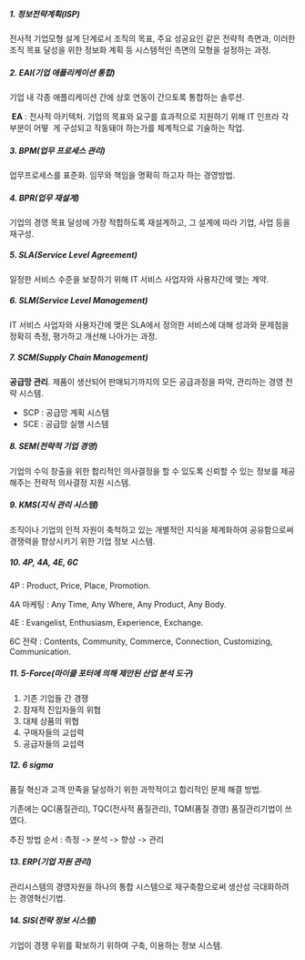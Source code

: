 ##### 1. 정보전략계획(ISP)

전사적 기업모형 설계 단계로서 조직의 목표, 주요 성공요인 같은 전략적 측면과,
이러한 조직 목표 달성을 위한 정보화 계획 등 시스템적인 측면의 모형을 설정하는 과정.

##### 2. EAI(기업 애플리케이션 통합)

기업 내 각종 애플리케이션 간에 상호 연동이 간으토록 통합하는 솔루션.

​	**EA** : 전사적 아키텍처. 기업의 목표와 요구를 효과적으로 지원하기 위해 IT 인프라 각 부분이 어떻
​			게 구성되고 작동돼야 하는가를 체계적으로 기술하는 작업.

##### 3. BPM(업무 프로세스 관리)

업무프로세스를 표준화. 임무와 책임을 명확히 하고자 하는 경영방법.

##### 4. BPR(업무 재설계)

기업의 경영 목표 달성에 가장 적합하도록 재설계하고, 그 설계에 따라 기업, 사업 등을 재구성.

##### 5. SLA(Service Level Agreement)

일정한 서비스 수준을 보장하기 위해 IT 서비스 사업자와 사용자간에 맺는 계약.

##### 6. SLM(Service Level Management)

IT 서비스 사업자와 사용자간에 맺은 SLA에서 정의한 서비스에 대해 성과와 문제점을 정확히 측정, 평가하고 개선해 나아가는 과정.

##### 7. SCM(Supply Chain Management)

**공급망 관리**. 제품이 생산되어 판매되기까지의 모든 공급과정을 파악, 관리하는 경영 전략 시스템.

- SCP : 공급망 계획 시스템
- SCE : 공급망 실행 시스템

##### 8. SEM(전략적 기업 경영)

기업의 수익 창출을 위한 합리적인 의사결정을 할 수 있도록 신뢰할 수 있는 정보를 제공해주는 전략적 의사결정 지원 시스템.

##### 9. KMS(지식 관리 시스템)

조직이나 기업의 인적 자원이 축척하고 있는 개별적인 지식을 체계화하여 공유함으로써 경쟁력을 향상시키기 위한 기업 정보 시스템.

##### 10. 4P, 4A, 4E, 6C

4P : Product, Price, Place, Promotion.

4A  마케팅 : Any Time, Any Where, Any Product, Any Body.

4E : Evangelist, Enthusiasm, Experience, Exchange.

6C 전략 : Contents, Community, Commerce, Connection, Customizing, Communication.

##### 11. 5-Force(마이클 포터에 의해 제안된 산업 분석 도구)

1. 기존 기업들 간 경쟁
2. 잠재적 진입자들의 위협
3. 대체 상품의 위협
4. 구매자들의 교섭력
5. 공급자들의 교섭력

##### 12. 6 sigma

품질 혁신과 고객 만족을 달성하기 위한 과학적이고 합리적인 문제 해결 방법.

기존에는 QC(품질관리), TQC(전사적 품질관리), TQM(품질 경영) 품질관리기법이 쓰였다.

추진 방법 순서 : 측정 -> 분석 -> 향상 -> 관리

##### 13. ERP(기업 자원 관리)

관리시스템의 경영자원을 하나의 통합 시스템으로 재구축함으로써 생산성 극대화하려는 경영혁신기법.

##### 14. SIS(전략 정보 시스템)

기업이 경쟁 우위를 확보하기 위하여 구축, 이용하는 정보 시스템.



